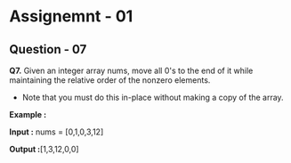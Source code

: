 # **Assignemnt - 01**
## **Question - 07**

**Q7.** Given an integer array nums, move all 0's to the end of it while maintaining the relative order of the nonzero elements.
- Note that you must do this in-place without making a copy of the array.

**Example :**

**Input :** nums = [0,1,0,3,12]

**Output :**[1,3,12,0,0]
